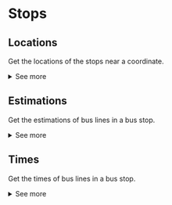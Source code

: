 # Stops

## Locations
Get the locations of the stops near a coordinate.
<details>
<summary>See more</summary>
To get the locations of the stops near a coordinate, you need to make a GET request to the following URL:

- `{url}/v1/stops/locations?latitude={lat}&longitude={lon}` to get the locations of the stops near a coordinate.

The response code will be `200` or `400`.

### Example Request
```GET http://localhost:8080/v1/bus/stops/locations?latitude=40.37043738780061&longitude=-3.536834949732102```

### Example Response
```json
[
    {
        "codStop": "8_12204",
        "codMode": "8",
        "name": "PºFERROCARRIL-EST.RIVAS URBANIZACIONES",
        "latitude": 40.3671531677246,
        "longitude": -3.54778170585632
    },
    {
        "codStop": "8_15947",
        "codMode": "8",
        "name": "AV.GABRIEL GARCÍA MÁRQUEZ-INSTITUTO",
        "latitude": 40.3627853393555,
        "longitude": -3.54777002334595
    },
    {
        "codStop": "8_16042",
        "codMode": "8",
        "name": "AV.GABRIEL GARCÍA MÁRQUEZ-INSTITUTO",
        "latitude": 40.3627777099609,
        "longitude": -3.54751086235046
    },
    {
        "codStop": "8_07507",
        "codMode": "8",
        "name": "AV.ALMENDROS-BOROS",
        "latitude": 40.361930847168,
        "longitude": -3.53953075408936
    },
    {
        "codStop": "8_07508",
        "codMode": "8",
        "name": "AV.ALMENDROS-URB.EL TEJAR",
        "latitude": 40.3631210327148,
        "longitude": -3.53739666938782
    },
    {
        "codStop": "8_07509",
        "codMode": "8",
        "name": "AV.ALMENDROS-ACEBO",
        "latitude": 40.3652534484863,
        "longitude": -3.5324432849884
    },
    {
        "codStop": "8_07511",
        "codMode": "8",
        "name": "AV.ALMENDROS-RÍO JARAMA",
        "latitude": 40.3654327392578,
        "longitude": -3.53239750862122
    },
    {
        "codStop": "8_07512",
        "codMode": "8",
        "name": "AV.ALMENDROS-ÓPERA",
        "latitude": 40.3632011413574,
        "longitude": -3.53753852844238
    },
    {
        "codStop": "8_07513",
        "codMode": "8",
        "name": "AV.ALMENDROS-AV.ZARZUELA",
        "latitude": 40.3620491027832,
        "longitude": -3.53964948654175
    },
    {
        "codStop": "8_11623",
        "codMode": "9",
        "name": "ENCINA VERDE-COLEGIO",
        "latitude": 40.3617095947266,
        "longitude": -3.53329873085022
    },
    {
        "codStop": "8_11624",
        "codMode": "9",
        "name": "ALOE-ACEBO",
        "latitude": 40.363208770752,
        "longitude": -3.5305073261261
    },
    {
        "codStop": "8_12610",
        "codMode": "9",
        "name": "ALOE-ACEBO",
        "latitude": 40.3632888793945,
        "longitude": -3.53059053421021
    },
    {
        "codStop": "8_15947",
        "codMode": "8",
        "name": "AV.GABRIEL GARCÍA MÁRQUEZ-INSTITUTO",
        "latitude": 40.3627853393555,
        "longitude": -3.54777002334595
    },
    {
        "codStop": "8_16042",
        "codMode": "8",
        "name": "AV.GABRIEL GARCÍA MÁRQUEZ-INSTITUTO",
        "latitude": 40.3627777099609,
        "longitude": -3.54751086235046
    },
    {
        "codStop": "8_20470",
        "codMode": "9",
        "name": "ALOE-TORCADA",
        "latitude": 40.3617324829102,
        "longitude": -3.53391122817993
    },
    {
        "codStop": "8_09012",
        "codMode": "8",
        "name": "AV.ALMENDROS-COLEGIO",
        "latitude": 40.3717498779297,
        "longitude": -3.53174066543579
    },
    {
        "codStop": "8_09069",
        "codMode": "8",
        "name": "AV.ALMENDROS-COLEGIO",
        "latitude": 40.3716430664063,
        "longitude": -3.53188109397888
    },
    {
        "codStop": "8_09070",
        "codMode": "8",
        "name": "PºCHOPERA-INSTITUTO",
        "latitude": 40.3688049316406,
        "longitude": -3.53151726722717
    },
    {
        "codStop": "8_09099",
        "codMode": "8",
        "name": "AV.COVIBAR-PZA.VALENCIA",
        "latitude": 40.3633995056152,
        "longitude": -3.54731559753418
    },
    {
        "codStop": "8_09102",
        "codMode": "8",
        "name": "PºCHOPERA-INSTITUTO",
        "latitude": 40.3686790466309,
        "longitude": -3.53151631355286
    },
    {
        "codStop": "8_11605",
        "codMode": "8",
        "name": "AV.ALMENDROS-CENTRO COMERCIAL",
        "latitude": 40.3758277893066,
        "longitude": -3.53264427185059
    },
    {
        "codStop": "8_11607",
        "codMode": "8",
        "name": "PºPROVINCIAS-COLEGIO",
        "latitude": 40.3734741210938,
        "longitude": -3.53724336624146
    },
    {
        "codStop": "8_11609",
        "codMode": "8",
        "name": "PºPROVINCIAS-VALLADOLID",
        "latitude": 40.3713874816895,
        "longitude": -3.54220938682556
    },
    {
        "codStop": "8_11610",
        "codMode": "8",
        "name": "PºPROVINCIAS-RONDA DE GIJÓN",
        "latitude": 40.3718414306641,
        "longitude": -3.54098796844482
    },
    {
        "codStop": "8_11612",
        "codMode": "8",
        "name": "PºPROVINCIAS-RONDA DE OVIEDO",
        "latitude": 40.3692321777344,
        "longitude": -3.54795169830322
    },
    {
        "codStop": "8_11614",
        "codMode": "8",
        "name": "PºCHOPERA-ROBLES",
        "latitude": 40.3675956726074,
        "longitude": -3.53413414955139
    },
    {
        "codStop": "8_11615",
        "codMode": "8",
        "name": "PºCHOPERA-ROBLES",
        "latitude": 40.3670883178711,
        "longitude": -3.53499007225037
    },
    {
        "codStop": "8_11616",
        "codMode": "8",
        "name": "PºCHOPERA-TILOS",
        "latitude": 40.3655128479004,
        "longitude": -3.5386757850647
    },
    {
        "codStop": "8_11617",
        "codMode": "8",
        "name": "PºCHOPERA-TILOS",
        "latitude": 40.3654937744141,
        "longitude": -3.53838133811951
    },
    {
        "codStop": "8_11618",
        "codMode": "8",
        "name": "NIBELUNGOS-AV.ZARZUELA",
        "latitude": 40.3640365600586,
        "longitude": -3.54179692268372
    },
    {
        "codStop": "8_11619",
        "codMode": "8",
        "name": "NIBELUNGOS-AV.ZARZUELA",
        "latitude": 40.3639640808105,
        "longitude": -3.5417492389679
    },
    {
        "codStop": "8_12060",
        "codMode": "8",
        "name": "PºLAS PROVINCIAS-SEVILLA",
        "latitude": 40.3753128051758,
        "longitude": -3.52945971488953
    },
    {
        "codStop": "8_12061",
        "codMode": "8",
        "name": "PICOS DE URBIÓN-HUELVA",
        "latitude": 40.373779296875,
        "longitude": -3.52541923522949
    },
    {
        "codStop": "8_12062",
        "codMode": "8",
        "name": "PICOS DE URBIÓN-CERPA",
        "latitude": 40.3731651306152,
        "longitude": -3.52974915504456
    },
    {
        "codStop": "8_12063",
        "codMode": "8",
        "name": "PICOS DE URBIÓN-CAZORLA",
        "latitude": 40.3730850219727,
        "longitude": -3.52959537506104
    },
    {
        "codStop": "8_12064",
        "codMode": "8",
        "name": "PICOS DE URBIÓN-CAÑADAS",
        "latitude": 40.3737373352051,
        "longitude": -3.52517151832581
    },
    {
        "codStop": "8_12065",
        "codMode": "8",
        "name": "PºLAS PROVINCIAS-SEVILLA",
        "latitude": 40.3754920959473,
        "longitude": -3.52964973449707
    },
    {
        "codStop": "8_12203",
        "codMode": "8",
        "name": "PºPROVINCIAS-CÁCERES",
        "latitude": 40.3691520690918,
        "longitude": -3.54778623580933
    },
    {
        "codStop": "8_12204",
        "codMode": "8",
        "name": "PºFERROCARRIL-EST.RIVAS URBANIZACIONES",
        "latitude": 40.3671531677246,
        "longitude": -3.54778170585632
    },
    {
        "codStop": "8_16069",
        "codMode": "8",
        "name": "PºFERROCARRIL-EST.RIVAS URBANIZACIONES",
        "latitude": 40.3673248291016,
        "longitude": -3.5477831363678
    },
    {
        "codStop": "8_18266",
        "codMode": "8",
        "name": "AV.ALMENDROS-ISADORA DUNCAN",
        "latitude": 40.3789443969727,
        "longitude": -3.53319907188416
    },
    {
        "codStop": "8_18777",
        "codMode": "8",
        "name": "AV.ALMENDROS-DÉBORA ARANGO",
        "latitude": 40.3756141662598,
        "longitude": -3.53235983848572
    },
    {
        "codStop": "8_18778",
        "codMode": "8",
        "name": "AV.ALMENDROS-ISADORA DUNCAN",
        "latitude": 40.3786735534668,
        "longitude": -3.53277277946472
    },
    {
        "codStop": "8_18779",
        "codMode": "8",
        "name": "AV.OCHO DE MARZO-CIUDAD EDUCATIVA",
        "latitude": 40.3790512084961,
        "longitude": -3.53718161582947
    },
    {
        "codStop": "8_18780",
        "codMode": "8",
        "name": "AV.TIERRA-AV.OCHO DE MARZO",
        "latitude": 40.3781394958496,
        "longitude": -3.53928303718567
    },
    {
        "codStop": "8_18781",
        "codMode": "8",
        "name": "PºPROVINCIAS-SAN SEBASTIÁN",
        "latitude": 40.3733444213867,
        "longitude": -3.53819632530212
    },
    {
        "codStop": "8_18782",
        "codMode": "8",
        "name": "AV.TIERRA-AV.OCHO DE MARZO",
        "latitude": 40.3781242370605,
        "longitude": -3.53870558738709
    },
    {
        "codStop": "8_18783",
        "codMode": "8",
        "name": "AV.OCHO DE MARZO-CIUDAD EDUCATIVA",
        "latitude": 40.3788528442383,
        "longitude": -3.53666162490845
    },
    {
        "codStop": "8_20276",
        "codMode": "8",
        "name": "AV.TIERRA-DULCE CHACÓN",
        "latitude": 40.3747901916504,
        "longitude": -3.53923273086548
    },
    {
        "codStop": "8_20277",
        "codMode": "8",
        "name": "AV.TIERRA-DULCE CHACÓN",
        "latitude": 40.3748626708984,
        "longitude": -3.53896236419678
    },
    {
        "codStop": "8_20708",
        "codMode": "8",
        "name": "PºPROVINCIAS-AV.VÍCTIMAS DEL TERRORISMO",
        "latitude": 40.3703002929688,
        "longitude": -3.54563999176025
    },
    {
        "codStop": "8_20709",
        "codMode": "8",
        "name": "PºPROVINCIAS-AV.VÍCTIMAS DEL TERRORISMO",
        "latitude": 40.3701553344727,
        "longitude": -3.54533267021179
    },
    {
        "codStop": "8_09099",
        "codMode": "8",
        "name": "AV.COVIBAR-PZA.VALENCIA",
        "latitude": 40.3633995056152,
        "longitude": -3.54731559753418
    },
    {
        "codStop": "8_09100",
        "codMode": "9",
        "name": "AV.COVIBAR-INSTITUTO",
        "latitude": 40.3634071350098,
        "longitude": -3.54751586914063
    },
    {
        "codStop": "8_07507",
        "codMode": "8",
        "name": "AV.ALMENDROS-BOROS",
        "latitude": 40.361930847168,
        "longitude": -3.53953075408936
    },
    {
        "codStop": "8_07508",
        "codMode": "8",
        "name": "AV.ALMENDROS-URB.EL TEJAR",
        "latitude": 40.3631210327148,
        "longitude": -3.53739666938782
    },
    {
        "codStop": "8_07509",
        "codMode": "8",
        "name": "AV.ALMENDROS-ACEBO",
        "latitude": 40.3652534484863,
        "longitude": -3.5324432849884
    },
    {
        "codStop": "8_07511",
        "codMode": "8",
        "name": "AV.ALMENDROS-RÍO JARAMA",
        "latitude": 40.3654327392578,
        "longitude": -3.53239750862122
    },
    {
        "codStop": "8_07512",
        "codMode": "8",
        "name": "AV.ALMENDROS-ÓPERA",
        "latitude": 40.3632011413574,
        "longitude": -3.53753852844238
    },
    {
        "codStop": "8_07513",
        "codMode": "8",
        "name": "AV.ALMENDROS-AV.ZARZUELA",
        "latitude": 40.3620491027832,
        "longitude": -3.53964948654175
    },
    {
        "codStop": "8_09012",
        "codMode": "8",
        "name": "AV.ALMENDROS-COLEGIO",
        "latitude": 40.3717498779297,
        "longitude": -3.53174066543579
    },
    {
        "codStop": "8_09069",
        "codMode": "8",
        "name": "AV.ALMENDROS-COLEGIO",
        "latitude": 40.3716430664063,
        "longitude": -3.53188109397888
    },
    {
        "codStop": "8_11605",
        "codMode": "8",
        "name": "AV.ALMENDROS-CENTRO COMERCIAL",
        "latitude": 40.3758277893066,
        "longitude": -3.53264427185059
    },
    {
        "codStop": "8_11609",
        "codMode": "8",
        "name": "PºPROVINCIAS-VALLADOLID",
        "latitude": 40.3713874816895,
        "longitude": -3.54220938682556
    },
    {
        "codStop": "8_11610",
        "codMode": "8",
        "name": "PºPROVINCIAS-RONDA DE GIJÓN",
        "latitude": 40.3718414306641,
        "longitude": -3.54098796844482
    },
    {
        "codStop": "8_11612",
        "codMode": "8",
        "name": "PºPROVINCIAS-RONDA DE OVIEDO",
        "latitude": 40.3692321777344,
        "longitude": -3.54795169830322
    },
    {
        "codStop": "8_12203",
        "codMode": "8",
        "name": "PºPROVINCIAS-CÁCERES",
        "latitude": 40.3691520690918,
        "longitude": -3.54778623580933
    },
    {
        "codStop": "8_15869",
        "codMode": "8",
        "name": "AV.ALMENDROS-PºCHOPERA",
        "latitude": 40.3693580627441,
        "longitude": -3.53134489059448
    },
    {
        "codStop": "8_18266",
        "codMode": "8",
        "name": "AV.ALMENDROS-ISADORA DUNCAN",
        "latitude": 40.3789443969727,
        "longitude": -3.53319907188416
    },
    {
        "codStop": "8_18777",
        "codMode": "8",
        "name": "AV.ALMENDROS-DÉBORA ARANGO",
        "latitude": 40.3756141662598,
        "longitude": -3.53235983848572
    },
    {
        "codStop": "8_18778",
        "codMode": "8",
        "name": "AV.ALMENDROS-ISADORA DUNCAN",
        "latitude": 40.3786735534668,
        "longitude": -3.53277277946472
    },
    {
        "codStop": "8_18779",
        "codMode": "8",
        "name": "AV.OCHO DE MARZO-CIUDAD EDUCATIVA",
        "latitude": 40.3790512084961,
        "longitude": -3.53718161582947
    },
    {
        "codStop": "8_18780",
        "codMode": "8",
        "name": "AV.TIERRA-AV.OCHO DE MARZO",
        "latitude": 40.3781394958496,
        "longitude": -3.53928303718567
    },
    {
        "codStop": "8_18782",
        "codMode": "8",
        "name": "AV.TIERRA-AV.OCHO DE MARZO",
        "latitude": 40.3781242370605,
        "longitude": -3.53870558738709
    },
    {
        "codStop": "8_18783",
        "codMode": "8",
        "name": "AV.OCHO DE MARZO-CIUDAD EDUCATIVA",
        "latitude": 40.3788528442383,
        "longitude": -3.53666162490845
    },
    {
        "codStop": "8_20276",
        "codMode": "8",
        "name": "AV.TIERRA-DULCE CHACÓN",
        "latitude": 40.3747901916504,
        "longitude": -3.53923273086548
    },
    {
        "codStop": "8_20277",
        "codMode": "8",
        "name": "AV.TIERRA-DULCE CHACÓN",
        "latitude": 40.3748626708984,
        "longitude": -3.53896236419678
    },
    {
        "codStop": "8_20708",
        "codMode": "8",
        "name": "PºPROVINCIAS-AV.VÍCTIMAS DEL TERRORISMO",
        "latitude": 40.3703002929688,
        "longitude": -3.54563999176025
    },
    {
        "codStop": "8_20709",
        "codMode": "8",
        "name": "PºPROVINCIAS-AV.VÍCTIMAS DEL TERRORISMO",
        "latitude": 40.3701553344727,
        "longitude": -3.54533267021179
    },
    {
        "codStop": "8_20710",
        "codMode": "8",
        "name": "AV.ALMENDROS-Pº CHOPERA",
        "latitude": 40.3686447143555,
        "longitude": -3.53111553192139
    }
]
```
</details>

## Estimations
Get the estimations of bus lines in a bus stop.
<details>
<summary>See more</summary>
To get the estimations of bus lines in a bus stop, you need make a GET request to the following endpoint:

- `{url}/v1/stops/{stopCodes}/estimations`

The response code will be `200` or `400`.

### Example Request
```GET http://localhost:8080/v1/bus/stops/08242/estimations```

### Example Response
```json
{
    "data": {
        "name": "PZA.ALCALDE JUAN VERGARA-LEGANÉS",
        "estimatedTimes": [
            {
                "lineCode": "8__447___",
                "codMode": "8",
                "codVehicle": "",
                "time": 1689534688000
            },
            {
                "lineCode": "9__3__065_",
                "codMode": "9",
                "codVehicle": "",
                "time": 1689535381000
            },
            {
                "lineCode": "9__3__065_",
                "codMode": "9",
                "codVehicle": "",
                "time": 1689535440000
            },
            {
                "lineCode": "9__2__065_",
                "codMode": "9",
                "codVehicle": "",
                "time": 1689535602000
            },
            {
                "lineCode": "8__448___",
                "codMode": "8",
                "codVehicle": "",
                "time": 1689535956000
            },
            {
                "lineCode": "9__4__065_",
                "codMode": "9",
                "codVehicle": "",
                "time": 1689536114000
            },
            {
                "lineCode": "8__450___",
                "codMode": "8",
                "codVehicle": "",
                "time": 1689536204000
            },
            {
                "lineCode": "8__468___",
                "codMode": "8",
                "codVehicle": "",
                "time": 1689536249000
            },
            {
                "lineCode": "8__428___",
                "codMode": "8",
                "codVehicle": "",
                "time": 1689536251000
            },
            {
                "lineCode": "8__462___",
                "codMode": "8",
                "codVehicle": "",
                "time": 1689536732000
            },
            {
                "lineCode": "8__450___",
                "codMode": "8",
                "codVehicle": "",
                "time": 1689538011000
            },
            {
                "lineCode": "9__3__065_",
                "codMode": "9",
                "codVehicle": "",
                "time": 1689538080000
            },
            {
                "lineCode": "8__447___",
                "codMode": "8",
                "codVehicle": "",
                "time": 1689538140000
            },
            {
                "lineCode": "9__2__065_",
                "codMode": "9",
                "codVehicle": "",
                "time": 1689538260000
            },
            {
                "lineCode": "8__428___",
                "codMode": "8",
                "codVehicle": "",
                "time": 1689538420000
            },
            {
                "lineCode": "8__448___",
                "codMode": "8",
                "codVehicle": "",
                "time": 1689538785000
            },
            {
                "lineCode": "9__4__065_",
                "codMode": "9",
                "codVehicle": "",
                "time": 1689539220000
            },
            {
                "lineCode": "8__468___",
                "codMode": "8",
                "codVehicle": "",
                "time": 1689539568000
            },
            {
                "lineCode": "8__450___",
                "codMode": "8",
                "codVehicle": "",
                "time": 1689539760000
            },
            {
                "lineCode": "8__447___",
                "codMode": "8",
                "codVehicle": "",
                "time": 1689540240000
            },
            {
                "lineCode": "9__2__065_",
                "codMode": "9",
                "codVehicle": "",
                "time": 1689540300000
            },
            {
                "lineCode": "8__428___",
                "codMode": "8",
                "codVehicle": "",
                "time": 1689540520000
            },
            {
                "lineCode": "8__468___",
                "codMode": "8",
                "codVehicle": "",
                "time": 1689541260000
            },
            {
                "lineCode": "8__448___",
                "codMode": "8",
                "codVehicle": "",
                "time": 1689541440000
            },
            {
                "lineCode": "9__4__065_",
                "codMode": "9",
                "codVehicle": "",
                "time": 1689541860000
            }
        ]
    },
    "lastTime": 1689534681714
}
```
</details>

## Times
Get the times of bus lines in a bus stop.
<details>
<summary>See more</summary>
To get the times of bus lines in a bus stop, you need make a GET request to the following endpoint:

- `{url}/v1/stops/{stopCodes}/times`
- `{url}/v1/stops/{stopCodes}/times/cached` (cached response, this endpoint is faster but can be outdated if no one has made a request in minutes)
- `{url}/v1/stops/{stopCodes}/times/subscribe` (websocket endpoint, you can subscribe to a bus stop and receive the times in real time)

The response code will be `200` or `400`.

### Example Request
```GET http://localhost:8080/v1/bus/stops/08242/times```

### Example Response
```json
{
    "data": {
        "name": "PZA.ALCALDE JUAN VERGARA-LEGANÉS",
        "times": [
            {
                "lineCode": "8__447___",
                "codMode": "8",
                "destination": "MADRID (Plaza de Legazpi)-GETAFE (Hospital)",
                "codVehicle": "",
                "time": 1689535140000
            },
            {
                "lineCode": "9__3__065_",
                "codMode": "9",
                "destination": "AV.LOS ÁNGELES-AMBULATORIO",
                "codVehicle": "",
                "time": 1689535400000
            },
            {
                "lineCode": "9__3__065_",
                "codMode": "9",
                "destination": "AV.LOS ÁNGELES-AMBULATORIO",
                "codVehicle": "",
                "time": 1689535440000
            },
            {
                "lineCode": "9__2__065_",
                "codMode": "9",
                "destination": "PºJUAN JOSÉ ROSÓN-EST.ARROYO CULEBRO",
                "codVehicle": "",
                "time": 1689535614000
            },
            {
                "lineCode": "8__448___",
                "codMode": "8",
                "destination": "MADRID (Pza.de Legazpi)-GETAFE (Hospital)",
                "codVehicle": "",
                "time": 1689536003000
            },
            {
                "lineCode": "9__4__065_",
                "codMode": "9",
                "destination": "VIENTO-CASERÍO DE PERALES",
                "codVehicle": "",
                "time": 1689536115000
            },
            {
                "lineCode": "8__450___",
                "codMode": "8",
                "destination": "GETAFE (Dr. Sanchez Morate, 35)-ALCORCON (Av. Olímpico Fco. Fdez Ochoa)",
                "codVehicle": "",
                "time": 1689536206000
            },
            {
                "lineCode": "8__468___",
                "codMode": "8",
                "destination": "GETAFE (Est. Getafe Centro)-GRIÑON",
                "codVehicle": "",
                "time": 1689536250000
            },
            {
                "lineCode": "8__428___",
                "codMode": "8",
                "destination": "VALDEMORO (Avenida de España)-GETAFE (c/ Leganes/Hospital)",
                "codVehicle": "",
                "time": 1689536509000
            },
            {
                "lineCode": "8__462___",
                "codMode": "8",
                "destination": "PARLA (calle Pinto)-GETAFE PASO APROXIMADO AV.LIBERTAD-HOSPITAL DE GETAFE",
                "codVehicle": "",
                "time": 1689536901000
            },
            {
                "lineCode": "8__447___",
                "codMode": "8",
                "destination": "MADRID (Plaza de Legazpi)-GETAFE (Hospital)",
                "codVehicle": "",
                "time": 1689537330000
            },
            {
                "lineCode": "9__2__065_",
                "codMode": "9",
                "destination": "PºJUAN JOSÉ ROSÓN-EST.ARROYO CULEBRO",
                "codVehicle": "",
                "time": 1689537718000
            },
            {
                "lineCode": "8__450___",
                "codMode": "8",
                "destination": "GETAFE (Dr. Sanchez Morate, 35)-ALCORCON (Av. Olímpico Fco. Fdez Ochoa)",
                "codVehicle": "",
                "time": 1689538012000
            },
            {
                "lineCode": "9__3__065_",
                "codMode": "9",
                "destination": "AV.LOS ÁNGELES-AMBULATORIO",
                "codVehicle": "",
                "time": 1689538080000
            },
            {
                "lineCode": "8__428___",
                "codMode": "8",
                "destination": "VALDEMORO (Avenida de España)-GETAFE (c/ Leganes/Hospital)",
                "codVehicle": "",
                "time": 1689538619000
            },
            {
                "lineCode": "8__448___",
                "codMode": "8",
                "destination": "MADRID (Pza.de Legazpi)-GETAFE (Hospital)",
                "codVehicle": "",
                "time": 1689538783000
            },
            {
                "lineCode": "9__4__065_",
                "codMode": "9",
                "destination": "VIENTO-CASERÍO DE PERALES",
                "codVehicle": "",
                "time": 1689539105000
            },
            {
                "lineCode": "8__468___",
                "codMode": "8",
                "destination": "GETAFE (Est. Getafe Centro)-GRIÑON",
                "codVehicle": "",
                "time": 1689539568000
            },
            {
                "lineCode": "8__450___",
                "codMode": "8",
                "destination": "GETAFE (Dr. Sanchez Morate, 35)-ALCORCON (Av. Olímpico Fco. Fdez Ochoa)",
                "codVehicle": "",
                "time": 1689539760000
            },
            {
                "lineCode": "8__447___",
                "codMode": "8",
                "destination": "MADRID (Plaza de Legazpi)-GETAFE (Hospital)",
                "codVehicle": "",
                "time": 1689540240000
            },
            {
                "lineCode": "9__2__065_",
                "codMode": "9",
                "destination": "PºJUAN JOSÉ ROSÓN-EST.ARROYO CULEBRO",
                "codVehicle": "",
                "time": 1689540300000
            },
            {
                "lineCode": "8__428___",
                "codMode": "8",
                "destination": "VALDEMORO (Avenida de España)-GETAFE (c/ Leganes/Hospital)",
                "codVehicle": "",
                "time": 1689540520000
            },
            {
                "lineCode": "8__468___",
                "codMode": "8",
                "destination": "GETAFE (Est. Getafe Centro)-GRIÑON",
                "codVehicle": "",
                "time": 1689541260000
            },
            {
                "lineCode": "8__448___",
                "codMode": "8",
                "destination": "MADRID (Pza.de Legazpi)-GETAFE (Hospital)",
                "codVehicle": "",
                "time": 1689541440000
            },
            {
                "lineCode": "9__4__065_",
                "codMode": "9",
                "destination": "VIENTO-CASERÍO DE PERALES",
                "codVehicle": "",
                "time": 1689541860000
            }
        ]
    },
    "lastTime": 1689534982807
}
```
</details>